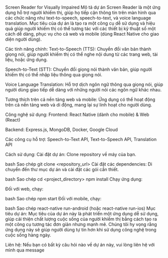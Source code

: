 Screen Reader for Visually Impaired
Mô tả dự án
Screen Reader là một ứng dụng hỗ trợ người khiếm thị, giúp họ tiếp cận thông tin trên màn hình qua các chức năng như text-to-speech, speech-to-text, và voice language translation. Mục tiêu của dự án là tạo ra một công cụ dễ sử dụng và hiệu quả giúp người khiếm thị có thể tương tác với các thiết bị kỹ thuật số một cách dễ dàng, phục vụ cho cả web và mobile (dùng React Native cho giao diện người dùng).

Các tính năng chính:
Text-to-Speech (TTS): Chuyển đổi văn bản thành giọng nói, giúp người khiếm thị có thể nghe nội dung từ các trang web, tài liệu, hoặc ứng dụng.

Speech-to-Text (STT): Chuyển đổi giọng nói thành văn bản, giúp người khiếm thị có thể nhập liệu thông qua giọng nói.

Voice Language Translation: Hỗ trợ dịch ngôn ngữ thông qua giọng nói, giúp người dùng giao tiếp dễ dàng với những người nói các ngôn ngữ khác nhau.

Tương thích trên cả nền tảng web và mobile: Ứng dụng có thể hoạt động trên cả nền tảng web và di động, mang lại sự linh hoạt cho người dùng.

Công nghệ sử dụng:
Frontend: React Native (dành cho mobile) & Web (React)

Backend: Express.js, MongoDB, Docker, Google Cloud

Các công cụ hỗ trợ: Speech-to-Text API, Text-to-Speech API, Translation API

Cách sử dụng:
Cài đặt dự án:
Clone repository về máy của bạn.

bash
Sao chép
git clone <repository_url>
Cài đặt các dependencies: Di chuyển đến thư mục dự án và cài đặt các gói cần thiết.

bash
Sao chép
cd <project_directory>
npm install
Chạy ứng dụng:

Đối với web, chạy:

bash
Sao chép
npm start
Đối với mobile, chạy:

bash
Sao chép
react-native run-android (hoặc react-native run-ios)
Mục tiêu dự án:
Mục tiêu của dự án này là phát triển một ứng dụng dễ sử dụng, giúp cải thiện chất lượng cuộc sống của người khiếm thị bằng cách tạo ra một công cụ tương tác đơn giản nhưng mạnh mẽ. Chúng tôi hy vọng rằng ứng dụng này sẽ giúp người dùng tự tin hơn khi sử dụng công nghệ trong cuộc sống hàng ngày.

Liên hệ:
Nếu bạn có bất kỳ câu hỏi nào về dự án này, vui lòng liên hệ với mình qua message
